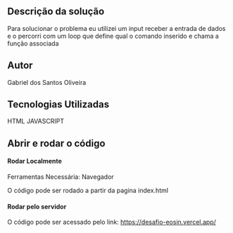 ## Descrição da solução

Para solucionar o problema eu utilizei um input receber a entrada de dados e o percorri com um loop que
define qual o comando inserido e chama a função associada

## Autor

Gabriel dos Santos Oliveira

## Tecnologias Utilizadas

HTML
JAVASCRIPT

## Abrir e rodar o código

#### Rodar Localmente

Ferramentas Necessária: Navegador

O código pode ser rodado a partir da pagina index.html

#### Rodar pelo servidor

O código pode ser acessado pelo link: https://desafio-eosin.vercel.app/
